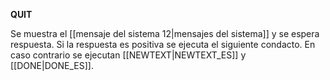 **QUIT**

Se muestra el [[mensaje del sistema 12|mensajes del sistema]] y se espera respuesta. Si la respuesta es positiva se ejecuta el siguiente condacto. En caso contrario se ejecutan [[NEWTEXT|NEWTEXT_ES]] y [[DONE|DONE_ES]].